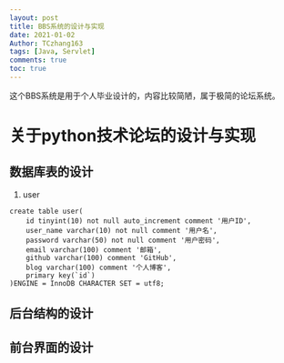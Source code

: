 ```yaml
---
layout: post
title: BBS系统的设计与实现
date: 2021-01-02
Author: TCzhang163
tags: [Java, Servlet]
comments: true
toc: true
---
```


这个BBS系统是用于个人毕业设计的，内容比较简陋，属于极简的论坛系统。



<!-- more -->

# 关于python技术论坛的设计与实现

## 数据库表的设计

1. user

```mysql
create table user(
	id tinyint(10) not null auto_increment comment '用户ID',
	user_name varchar(10) not null comment '用户名',
	password varchar(50) not null comment '用户密码',
	email varchar(100) comment '邮箱',
	github varchar(100) comment 'GitHub',
	blog varchar(100) comment '个人博客',		
	primary key(`id`)
)ENGINE = InnoDB CHARACTER SET = utf8;
```

## 后台结构的设计


## 前台界面的设计
